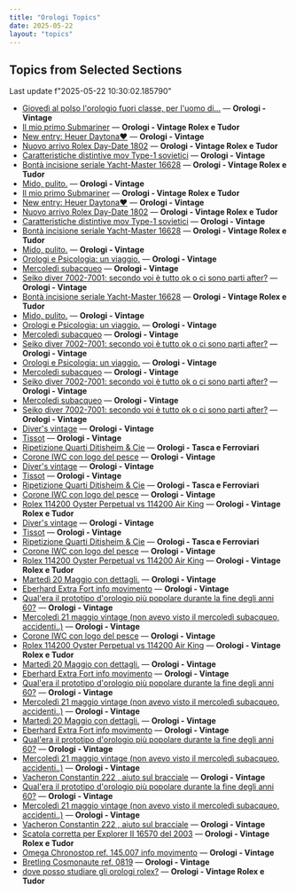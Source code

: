 ```yaml
---
title: "Orologi Topics"
date: 2025-05-22
layout: "topics"
---
```


## Topics from Selected Sections

Last update f"2025-05-22 10:30:02.185790"

- [Giovedì al polso l'orologio fuori classe, per l'uomo di...](https://orologi.forumfree.it/?t=80700280) — **Orologi - Vintage**
- [Il mio primo Submariner](https://orologi.forumfree.it/?t=80696857) — **Orologi - Vintage Rolex e Tudor**
- [New entry: Heuer Daytona❤️](https://orologi.forumfree.it/?t=80692975) — **Orologi - Vintage**
- [Nuovo arrivo Rolex Day-Date 1802](https://orologi.forumfree.it/?t=80699711) — **Orologi - Vintage Rolex e Tudor**
- [Caratteristiche distintive mov Type-1 sovietici](https://orologi.forumfree.it/?t=80670005) — **Orologi - Vintage**
- [Bontà incisione seriale Yacht-Master 16628](https://orologi.forumfree.it/?t=80699455) — **Orologi - Vintage Rolex e Tudor**
- [Mido, pulito.](https://orologi.forumfree.it/?t=80697800) — **Orologi - Vintage**
- [Il mio primo Submariner](https://orologi.forumfree.it/?t=80696857) — **Orologi - Vintage Rolex e Tudor**
- [New entry: Heuer Daytona❤️](https://orologi.forumfree.it/?t=80692975) — **Orologi - Vintage**
- [Nuovo arrivo Rolex Day-Date 1802](https://orologi.forumfree.it/?t=80699711) — **Orologi - Vintage Rolex e Tudor**
- [Caratteristiche distintive mov Type-1 sovietici](https://orologi.forumfree.it/?t=80670005) — **Orologi - Vintage**
- [Bontà incisione seriale Yacht-Master 16628](https://orologi.forumfree.it/?t=80699455) — **Orologi - Vintage Rolex e Tudor**
- [Mido, pulito.](https://orologi.forumfree.it/?t=80697800) — **Orologi - Vintage**
- [Orologi e Psicologia: un viaggio.](https://orologi.forumfree.it/?t=80681706) — **Orologi - Vintage**
- [Mercoledì subacqueo](https://orologi.forumfree.it/?t=80699201) — **Orologi - Vintage**
- [Seiko diver 7002-7001: secondo voi è tutto ok o ci sono parti after?](https://orologi.forumfree.it/?t=80700044) — **Orologi - Vintage**
- [Bontà incisione seriale Yacht-Master 16628](https://orologi.forumfree.it/?t=80699455) — **Orologi - Vintage Rolex e Tudor**
- [Mido, pulito.](https://orologi.forumfree.it/?t=80697800) — **Orologi - Vintage**
- [Orologi e Psicologia: un viaggio.](https://orologi.forumfree.it/?t=80681706) — **Orologi - Vintage**
- [Mercoledì subacqueo](https://orologi.forumfree.it/?t=80699201) — **Orologi - Vintage**
- [Seiko diver 7002-7001: secondo voi è tutto ok o ci sono parti after?](https://orologi.forumfree.it/?t=80700044) — **Orologi - Vintage**
- [Orologi e Psicologia: un viaggio.](https://orologi.forumfree.it/?t=80681706) — **Orologi - Vintage**
- [Mercoledì subacqueo](https://orologi.forumfree.it/?t=80699201) — **Orologi - Vintage**
- [Seiko diver 7002-7001: secondo voi è tutto ok o ci sono parti after?](https://orologi.forumfree.it/?t=80700044) — **Orologi - Vintage**
- [Mercoledì subacqueo](https://orologi.forumfree.it/?t=80699201) — **Orologi - Vintage**
- [Seiko diver 7002-7001: secondo voi è tutto ok o ci sono parti after?](https://orologi.forumfree.it/?t=80700044) — **Orologi - Vintage**
- [Diver's vintage](https://orologi.forumfree.it/?t=71608461) — **Orologi - Vintage**
- [Tissot](https://orologi.forumfree.it/?t=80699537) — **Orologi - Vintage**
- [Ripetizione Quarti Ditisheim & Cie](https://orologi.forumfree.it/?t=80697819) — **Orologi - Tasca e Ferroviari**
- [Corone IWC con logo del pesce](https://orologi.forumfree.it/?t=80688428) — **Orologi - Vintage**
- [Diver's vintage](https://orologi.forumfree.it/?t=71608461) — **Orologi - Vintage**
- [Tissot](https://orologi.forumfree.it/?t=80699537) — **Orologi - Vintage**
- [Ripetizione Quarti Ditisheim & Cie](https://orologi.forumfree.it/?t=80697819) — **Orologi - Tasca e Ferroviari**
- [Corone IWC con logo del pesce](https://orologi.forumfree.it/?t=80688428) — **Orologi - Vintage**
- [Rolex 114200 Oyster Perpetual vs 114200 Air King](https://orologi.forumfree.it/?t=80688387) — **Orologi - Vintage Rolex e Tudor**
- [Diver's vintage](https://orologi.forumfree.it/?t=71608461) — **Orologi - Vintage**
- [Tissot](https://orologi.forumfree.it/?t=80699537) — **Orologi - Vintage**
- [Ripetizione Quarti Ditisheim & Cie](https://orologi.forumfree.it/?t=80697819) — **Orologi - Tasca e Ferroviari**
- [Corone IWC con logo del pesce](https://orologi.forumfree.it/?t=80688428) — **Orologi - Vintage**
- [Rolex 114200 Oyster Perpetual vs 114200 Air King](https://orologi.forumfree.it/?t=80688387) — **Orologi - Vintage Rolex e Tudor**
- [Martedì 20 Maggio con dettagli.](https://orologi.forumfree.it/?t=80698178) — **Orologi - Vintage**
- [Eberhard Extra Fort info movimento](https://orologi.forumfree.it/?t=80699024) — **Orologi - Vintage**
- [Qual'era il prototipo d'orologio più popolare durante la fine degli anni 60?](https://orologi.forumfree.it/?t=80663640) — **Orologi - Vintage**
- [Mercoledì 21 maggio vintage (non avevo visto il mercoledì subacqueo, accidenti..)](https://orologi.forumfree.it/?t=80699723) — **Orologi - Vintage**
- [Corone IWC con logo del pesce](https://orologi.forumfree.it/?t=80688428) — **Orologi - Vintage**
- [Rolex 114200 Oyster Perpetual vs 114200 Air King](https://orologi.forumfree.it/?t=80688387) — **Orologi - Vintage Rolex e Tudor**
- [Martedì 20 Maggio con dettagli.](https://orologi.forumfree.it/?t=80698178) — **Orologi - Vintage**
- [Eberhard Extra Fort info movimento](https://orologi.forumfree.it/?t=80699024) — **Orologi - Vintage**
- [Qual'era il prototipo d'orologio più popolare durante la fine degli anni 60?](https://orologi.forumfree.it/?t=80663640) — **Orologi - Vintage**
- [Mercoledì 21 maggio vintage (non avevo visto il mercoledì subacqueo, accidenti..)](https://orologi.forumfree.it/?t=80699723) — **Orologi - Vintage**
- [Martedì 20 Maggio con dettagli.](https://orologi.forumfree.it/?t=80698178) — **Orologi - Vintage**
- [Eberhard Extra Fort info movimento](https://orologi.forumfree.it/?t=80699024) — **Orologi - Vintage**
- [Qual'era il prototipo d'orologio più popolare durante la fine degli anni 60?](https://orologi.forumfree.it/?t=80663640) — **Orologi - Vintage**
- [Mercoledì 21 maggio vintage (non avevo visto il mercoledì subacqueo, accidenti..)](https://orologi.forumfree.it/?t=80699723) — **Orologi - Vintage**
- [Vacheron Constantin 222 , aiuto sul bracciale](https://orologi.forumfree.it/?t=80685175) — **Orologi - Vintage**
- [Qual'era il prototipo d'orologio più popolare durante la fine degli anni 60?](https://orologi.forumfree.it/?t=80663640) — **Orologi - Vintage**
- [Mercoledì 21 maggio vintage (non avevo visto il mercoledì subacqueo, accidenti..)](https://orologi.forumfree.it/?t=80699723) — **Orologi - Vintage**
- [Vacheron Constantin 222 , aiuto sul bracciale](https://orologi.forumfree.it/?t=80685175) — **Orologi - Vintage**
- [Scatola corretta per Explorer II 16570 del 2003](https://orologi.forumfree.it/?t=80454003) — **Orologi - Vintage Rolex e Tudor**
- [Omega Chronostop ref. 145.007 info movimento](https://orologi.forumfree.it/?t=80690956) — **Orologi - Vintage**
- [Bretling Cosmonaute ref. 0819](https://orologi.forumfree.it/?t=80698916) — **Orologi - Vintage**
- [dove posso studiare gli orologi rolex?](https://orologi.forumfree.it/?t=80698944) — **Orologi - Vintage Rolex e Tudor**
